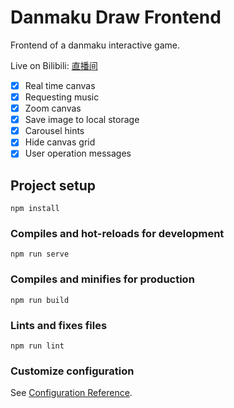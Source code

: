 # Danmaku Draw Frontend

Frontend of a danmaku interactive game.

Live on Bilibili: [直播间](https://live.bilibili.com/8162887)

- [x] Real time canvas
- [x] Requesting music
- [x] Zoom canvas
- [x] Save image to local storage
- [x] Carousel hints
- [x] Hide canvas grid
- [x] User operation messages

## Project setup
```
npm install
```

### Compiles and hot-reloads for development
```
npm run serve
```

### Compiles and minifies for production
```
npm run build
```

### Lints and fixes files
```
npm run lint
```

### Customize configuration
See [Configuration Reference](https://cli.vuejs.org/config/).


